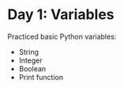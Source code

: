 # Day 1: Variables

Practiced basic Python variables:
- String
- Integer
- Boolean
- Print function
